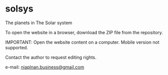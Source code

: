 # solsys
The planets in The Solar system

To open the website in a browser, download the ZIP file from the repository.

IMPORTANT:
Open the website content on a computer.
Mobile version not supported.

Contact the author to request editing rights.

e-mail: niaplnan.business@gmail.com

